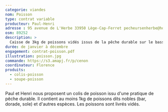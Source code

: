 ```yaml
---
categorie: viandes
nom: Poisson
type: contrat variable
producteur: Paul-Henri
adresse : 95 avenue de L'Herbe 33950 Lège-Cap-Ferret pecheursenherbe@hotmail.com / 06.81.84.40.83 (Paul)
osm: 89252
description: >
  Caisse de 3kg de poissons vidés issus de la pêche durable sur le bassin d'Arcachon
durée: de janvier à décembre
engagement: contrat-poisson.pdf
illustration: poisson.jpg
commande: https://s3.amapj.fr/p/cenon
coordinateur: Florence
produits:
  - colis-poisson
  - soupe-poisson
---
```


Paul et Henri nous proposent un colis de poisson issu d'une pratique de pêche durable. Il contient au moins 1kg de poissons dits nobles (bar, dorade, sole) et d'autres espèces. 
Les poissons sont livrés vidés.
